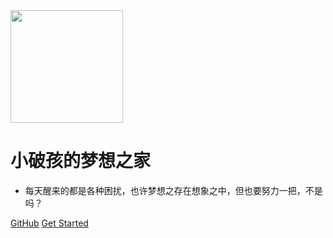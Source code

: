 <img width="180px" src="https://cyc-1256109796.cos.ap-guangzhou.myqcloud.com/LogoMakr_1J56bI.png">

# 小破孩的梦想之家

- 每天醒来的都是各种困扰，也许梦想之存在想象之中，但也要努力一把，不是吗？


[GitHub](https://github.com/miqi1992)
[Get Started](README.md)
